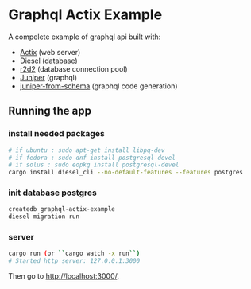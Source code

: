 # Graphql Actix Example

A compelete example of graphql api built with:

- [Actix](https://github.com/actix/actix-web) (web server)
- [Diesel](http://diesel.rs) (database)
- [r2d2](https://github.com/sfackler/r2d2) (database connection pool)
- [Juniper](https://github.com/graphql-rust/juniper) (graphql)
- [juniper-from-schema](https://github.com/davidpdrsn/juniper-from-schema) (graphql code generation)

## Running the app

### install needed packages

```bash
# if ubuntu : sudo apt-get install libpq-dev
# if fedora : sudo dnf install postgresql-devel
# if solus : sudo eopkg install postgresql-devel
cargo install diesel_cli --no-default-features --features postgres
```

### init database postgres

```bash
createdb graphql-actix-example
diesel migration run
```

### server

```bash
cargo run (or ``cargo watch -x run``)
# Started http server: 127.0.0.1:3000
```

Then go to <http://localhost:3000/>.
